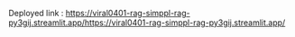 Deployed link : https://viral0401-rag-simppl-rag-py3gij.streamlit.app/https://viral0401-rag-simppl-rag-py3gij.streamlit.app/
